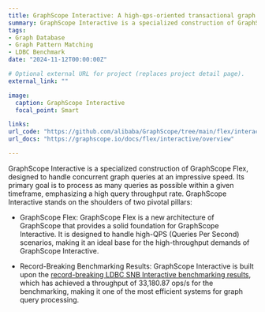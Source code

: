 ```yaml
---
title: GraphScope Interactive: A high-qps-oriented transactional graph database 
summary: GraphScope Interactive is a specialized construction of GraphScope Flex, designed to handle concurrent graph queries at an impressive speed. Its primary goal is to process as many queries as possible within a given timeframe, emphasizing a high query throughput rate.
tags:
- Graph Database
- Graph Pattern Matching
- LDBC Benchmark
date: "2024-11-12T00:00:00Z"

# Optional external URL for project (replaces project detail page).
external_link: ""

image:
  caption: GraphScope Interactive
  focal_point: Smart

links: 
url_code: "https://github.com/alibaba/GraphScope/tree/main/flex/interactive"
url_docs: "https://graphscope.io/docs/flex/interactive/overview"

---
```


GraphScope Interactive is a specialized construction of GraphScope Flex, designed to handle concurrent graph queries at an impressive speed. Its primary goal is to process as many queries as possible within a given timeframe, emphasizing a high query throughput rate. GraphScope Interactive stands on the shoulders of two pivotal pillars:

- GraphScope Flex: GraphScope Flex is a new architecture of GraphScope that provides a solid foundation for GraphScope Interactive. It is designed to handle high-QPS (Queries Per Second) scenarios, making it an ideal base for the high-throughput demands of GraphScope Interactive.

- Record-Breaking Benchmarking Results: GraphScope Interactive is built upon the [record-breaking LDBC SNB Interactive benchmarking results](https://ldbcouncil.org/benchmarks/snb-interactive/), which has achieved a throughput of 33,180.87 ops/s for the benchmarking, making it one of the most efficient systems for graph query processing.
